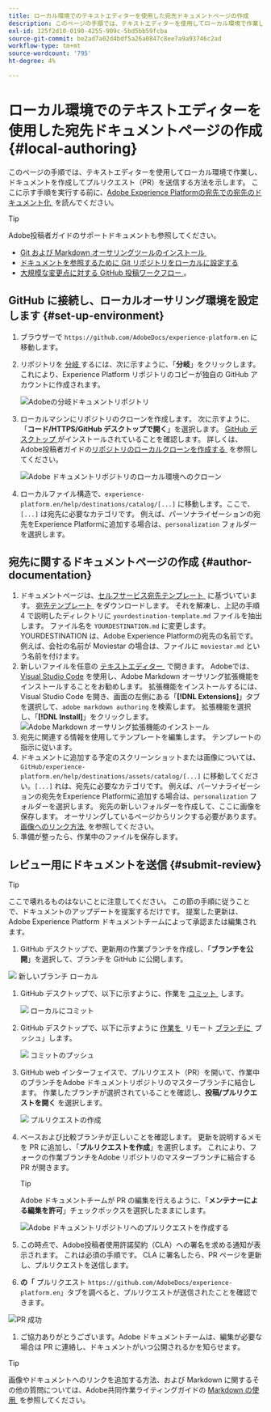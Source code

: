 ```yaml
---
title: ローカル環境でのテキストエディターを使用した宛先ドキュメントページの作成
description: このページの手順では、テキストエディターを使用してローカル環境で作業し、Experience Platformの宛先のドキュメントページを作成してレビュー用に送信する方法について説明します。
exl-id: 125f2d10-0190-4255-909c-5bd5bb59fcba
source-git-commit: be2ad7a02d4bdf5a26a0847c8ee7a9a93746c2ad
workflow-type: tm+mt
source-wordcount: '795'
ht-degree: 4%

---
```


# ローカル環境でのテキストエディターを使用した宛先ドキュメントページの作成 {#local-authoring}

このページの手順では、テキストエディターを使用してローカル環境で作業し、ドキュメントを作成してプルリクエスト（PR）を送信する方法を示します。 ここに示す手順を実行する前に、[Adobe Experience Platformの宛先での宛先のドキュメント化 &#x200B;](./documentation-instructions.md) を読んでください。

>[!TIP]
>
>Adobe投稿者ガイドのサポートドキュメントも参照してください。
>
>* [Git および Markdown オーサリングツールのインストール &#x200B;](https://experienceleague.adobe.com/docs/contributor/contributor-guide/setup/install-tools.html)
>* [&#x200B; ドキュメントを参照するために Git リポジトリをローカルに設定する &#x200B;](https://experienceleague.adobe.com/docs/contributor/contributor-guide/setup/local-repo.html)
>* [&#x200B; 大規模な変更点に対する GitHub 投稿ワークフロー &#x200B;](https://experienceleague.adobe.com/docs/contributor/contributor-guide/setup/full-workflow.html)。

## GitHub に接続し、ローカルオーサリング環境を設定します {#set-up-environment}

1. ブラウザーで `https://github.com/AdobeDocs/experience-platform.en` に移動します。
2. リポジトリを [&#x200B; 分岐 &#x200B;](https://experienceleague.adobe.com/docs/contributor/contributor-guide/setup/local-repo.html#fork-the-repository) するには、次に示すように、「**分岐**」をクリックします。 これにより、Experience Platform リポジトリのコピーが独自の GitHub アカウントに作成されます。

   ![Adobeの分岐ドキュメントリポジトリ &#x200B;](../assets/docs-framework/ssd-fork-repository.gif)

3. ローカルマシンにリポジトリのクローンを作成します。 次に示すように、「**コード/HTTPS/GitHub デスクトップで開く**」を選択します。 [GitHub デスクトップ &#x200B;](https://desktop.github.com/) がインストールされていることを確認します。 詳しくは、Adobe投稿者ガイドの [&#x200B; リポジトリのローカルクローンを作成する &#x200B;](https://experienceleague.adobe.com/docs/contributor/contributor-guide/setup/local-repo.html#create-a-local-clone-of-the-repository) を参照してください。

   ![Adobe ドキュメントリポジトリのローカル環境へのクローン &#x200B;](../assets/docs-framework/clone-local.png)

4. ローカルファイル構造で、`experience-platform.en/help/destinations/catalog/[...]` に移動します。ここで、`[...]` は宛先に必要なカテゴリです。 例えば、パーソナライゼーションの宛先をExperience Platformに追加する場合は、`personalization` フォルダーを選択します。

## 宛先に関するドキュメントページの作成 {#author-documentation}

1. ドキュメントページは、[&#x200B; セルフサービス宛先テンプレート &#x200B;](../docs-framework/self-service-template.md) に基づいています。 [&#x200B; 宛先テンプレート &#x200B;](../assets/docs-framework/yourdestination-template.zip) をダウンロードします。 それを解凍し、上記の手順 4 で説明したディレクトリに `yourdestination-template.md` ファイルを抽出します。  ファイル名を `YOURDESTINATION.md` に変更します。YOURDESTINATION は、Adobe Experience Platformの宛先の名前です。 例えば、会社の名前が Moviestar の場合は、ファイルに `moviestar.md` という名前を付けます。
2. 新しいファイルを任意の [&#x200B; テキストエディター &#x200B;](https://experienceleague.adobe.com/docs/contributor/contributor-guide/setup/install-tools.html#understand-markdown-editors) で開きます。 Adobeでは、[Visual Studio Code](https://code.visualstudio.com/) を使用し、Adobe Markdown オーサリング拡張機能をインストールすることをお勧めします。 拡張機能をインストールするには、Visual Studio Code を開き、画面の左側にある「**[!DNL Extensions]**」タブを選択して、`adobe markdown authoring` を検索します。 拡張機能を選択し、「**[!DNL Install]**」をクリックします。
   ![Adobe Markdown オーサリング拡張機能のインストール &#x200B;](../assets/docs-framework/install-adobe-markdown-extension.gif)
3. 宛先に関連する情報を使用してテンプレートを編集します。 テンプレートの指示に従います。
4. ドキュメントに追加する予定のスクリーンショットまたは画像については、`GitHub/experience-platform.en/help/destinations/assets/catalog/[...]` に移動してください。`[...]` れは、宛先に必要なカテゴリです。 例えば、パーソナライゼーションの宛先をExperience Platformに追加する場合は、`personalization` フォルダーを選択します。 宛先の新しいフォルダーを作成して、ここに画像を保存します。 オーサリングしているページからリンクする必要があります。 [&#x200B; 画像へのリンク方法 &#x200B;](https://experienceleague.adobe.com/docs/contributor/contributor-guide/writing-essentials/linking.html#link-to-images) を参照してください。
5. 準備が整ったら、作業中のファイルを保存します。

## レビュー用にドキュメントを送信 {#submit-review}

>[!TIP]
>
>ここで壊れるものはないことに注意してください。 この節の手順に従うことで、ドキュメントのアップデートを提案するだけです。 提案した更新は、Adobe Experience Platform ドキュメントチームによって承認または編集されます。

1. GitHub デスクトップで、更新用の作業ブランチを作成し、「**ブランチを公開**」を選択して、ブランチを GitHub に公開します。

![&#x200B; 新しいブランチ ローカル &#x200B;](../assets/docs-framework/new-branch-local.gif)

1. GitHub デスクトップで、以下に示すように、作業を [&#x200B; コミット &#x200B;](https://docs.github.com/en/free-pro-team@latest/github/getting-started-with-github/github-glossary#commit) します。

   ![&#x200B; ローカルにコミット &#x200B;](../assets/docs-framework/commit-local.png)

1. GitHub デスクトップで、以下に示すように [&#x200B; 作業を &#x200B;](https://docs.github.com/en/free-pro-team@latest/github/getting-started-with-github/github-glossary#push) リモート [&#x200B; ブランチに &#x200B;](https://docs.github.com/en/free-pro-team@latest/github/getting-started-with-github/github-glossary#remote) プッシュ」します。

   ![&#x200B; コミットのプッシュ &#x200B;](../assets/docs-framework/push-local-to-remote.png)

1. GitHub web インターフェイスで、プルリクエスト（PR）を開いて、作業中のブランチをAdobe ドキュメントリポジトリのマスターブランチに結合します。 作業したブランチが選択されていることを確認し、**投稿/プルリクエストを開く** を選択します。

   ![&#x200B; プルリクエストの作成 &#x200B;](../assets/docs-framework/ssd-create-pull-request-1.gif)

1. ベースおよび比較ブランチが正しいことを確認します。 更新を説明するメモを PR に追加し、「**プルリクエストを作成**」を選択します。 これにより、フォークの作業ブランチをAdobe リポジトリのマスターブランチに結合する PR が開きます。

   >[!TIP]
   >
   >Adobe ドキュメントチームが PR の編集を行えるように、「**メンテナーによる編集を許可**」チェックボックスを選択したままにします。

   ![Adobe ドキュメントリポジトリへのプルリクエストを作成する &#x200B;](../assets/docs-framework/ssd-create-pull-request-2.png)

1. この時点で、Adobe投稿者使用許諾契約（CLA）への署名を求める通知が表示されます。 これは必須の手順です。 CLA に署名したら、PR ページを更新し、プルリクエストを送信します。

1. **の「** プルリクエスト `https://github.com/AdobeDocs/experience-platform.en`」タブを調べると、プルリクエストが送信されたことを確認できます。

![PR 成功 &#x200B;](../assets/docs-framework/ssd-pr-successful.png)

1. ご協力ありがとうございます。Adobe ドキュメントチームは、編集が必要な場合は PR に連絡し、ドキュメントがいつ公開されるかを知らせます。

>[!TIP]
>
>画像やドキュメントへのリンクを追加する方法、および Markdown に関するその他の質問については、Adobe共同作業ライティングガイドの [Markdown の使用 &#x200B;](https://experienceleague.adobe.com/docs/contributor/contributor-guide/writing-essentials/markdown.html) を参照してください。
